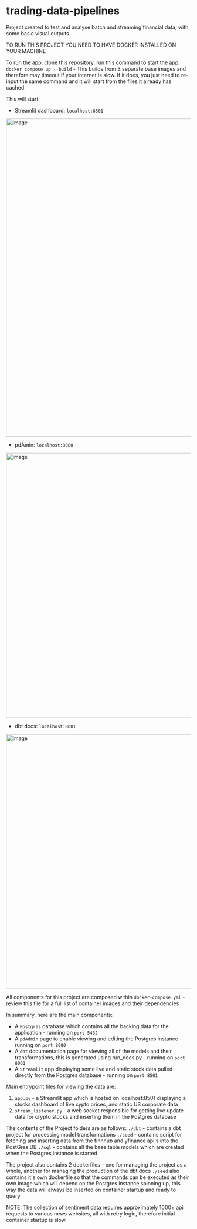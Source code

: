 # trading-data-pipelines
Project created to test and analyse batch and streaming financial data, with some basic visual outputs.

TO RUN THIS PROJECT YOU NEED TO HAVE DOCKER INSTALLED ON YOUR MACHINE

To run the app, clone this repository, run this command to start the app:
`docker compose up --build` - This builds from 3 separate base images and therefore may timeout if your internet is slow. If it does, you just need to re-input the same command and it will start from the files it already has cached.

This will start:
- Streamlit dashboard: `localhost:8501`
<img width="1799" height="863" alt="image" src="https://github.com/user-attachments/assets/c5347076-9096-446e-8ecc-7c8f2b938785" />

- pdAmin: `localhost:8080`
<img width="1381" height="719" alt="image" src="https://github.com/user-attachments/assets/af805ca4-01ac-4c2a-9c30-c9307fadc182" />

- dbt docs: `localhost:8081`
<img width="1391" height="691" alt="image" src="https://github.com/user-attachments/assets/8e2e6a0c-eb6c-4f19-b76b-821863a5fd2f" />


All components for this project are composed within `docker-compose.yml` - review this file for a full list of container images and their dependencies

In summary, here are the main components:
- A `Postgres` database which contains all the backing data for the application - running on `port 5432`
- A `pdAdmin` page to enable viewing and editing the Postgres instance - running on `port 8080`
- A `dbt` documentation page for viewing all of the models and their transformations, this is generated using run_docs.py - running on `port 8081`
- A `Streamlit` app displaying some live and static stock data pulled directly from the Postgres database - running on `port 8501`

Main entrypoint files for viewing the data are:
1. `app.py` - a Streamlit app which is hosted on localhost:8501 displaying a stocks dashboard of live cypto prices, and static US corporate data
2. `stream_listener.py` - a web socket responsible for getting live update data for crypto stocks and inserting them in the Postgres database

The contents of the Project folders are as follows:
`./dbt` - contains a dbt project for processing model transformations
`./seed` - contains script for fetching and inserting data from the finnhub and yfinance api's into the PostGres DB
`./sql` - contains all the base table models which are created when the Postgres instance is started

The project also contains 2 dockerfiles - one for managing the project as a whole, another for managing the production of the dbt docs
`./seed` also contains it's own dockerfile so that the commands can be executed as their own image which will depend on the Postgres instance spinning up, this way the data will always be inserted on container startup and ready to query

NOTE: The collection of sentiment data requires approximately 1000+ api requests to various news websites, all with retry logic, therefore initial container startup is slow.
